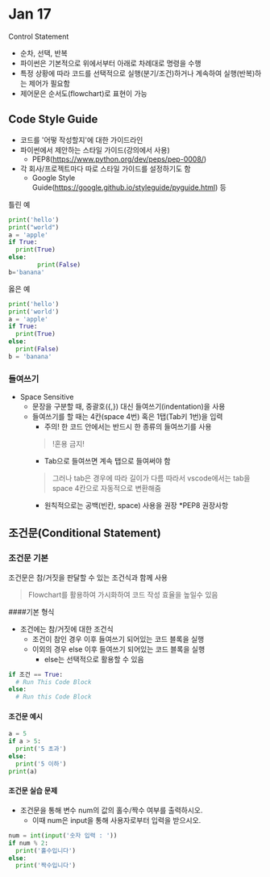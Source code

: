 # Jan 17

Control Statement
- 순차, 선택, 반복
- 파이썬은 기본적으로 위에서부터 아래로 차례대로 명령을 수행
- 특정 상황에 따라 코드를 선택적으로 실행(분기/조건)하거나 계속하여 실행(반복)하는 제어가 필요함
- 제어문은 순서도(flowchart)로 표현이 가능

## Code Style Guide

- 코드를 '어떻 작성할지'에 대한 가이드라인
- 파이썬에서 제안하는 스타일 가이드(강의에서 사용)
  - PEP8(https://www.python.org/dev/peps/pep-0008/)
- 각 회사/프로젝트마다 따로 스타일 가이드를 설정하기도 함
  - Google Style Guide(https://google.github.io/styleguide/pyguide.html) 등

틀린 예
```python
print('hello')
print("world")
a = 'apple'
if True:
  print(True)
else:
        print(False)
b='banana' 
```
옳은 예
```python
print('hello')
print('world')
a = 'apple'
if True:
  print(True)
else:
  print(False)
b = 'banana'
```
### 들여쓰기
- Space Sensitive
  - 문장을 구분할 때, 중괄호({,}) 대신 들여쓰기(indentation)을 사용
  - 들여쓰기를 할 때는 4칸(space 4번) 혹은 1탭(Tab키 1번)을 입력
    - 주의! 한 코드 안에서는 반드시 한 종류의 들여쓰기를 사용
    > !혼용 금지!
    - Tab으로 들여쓰면 계속 탭으로 들여써야 함
    > 그러나 tab은 경우에 따라 길이가 다름
    > 따라서 vscode에서는 tab을 space 4칸으로 자동적으로 변환해줌
    - 원칙적으로는 공백(빈칸, space) 사용을 권장 *PEP8 권장사항

## 조건문(Conditional Statement)
### 조건문 기본
조건문은 참/거짓을 판달할 수 있는 조건식과 함께 사용
> Flowchart를 활용하여 가시화하여 코드 작성 효율을 높일수 있음

####기본 형식
- 조건에는 참/거짓에 대한 조건식
  - 조건이 참인 경우 이후 들여쓰기 되어있는 코드 블록을 실행
  - 이외의 경우 else 이후 들여쓰기 되어있는 코드 블록을 실행
    - else는 선택적으로 활용할 수 있음
```python
if 조건 == True:
  # Run This Code Block
else:
  # Run this Code Block
```
#### 조건문 예시
```python
a = 5
if a > 5:
  print('5 초과')
else:
  print('5 이하')
print(a)
```
#### 조건문 실습 문제
- 조건문을 통해 변수 num의 값의 홀수/짝수 여부를 출력하시오.
  - 이때 num은 input을 통해 사용자로부터 입력을 받으시오.
```python
num = int(input('숫자 입력 : '))
if num % 2:
  print('홀수입니다')
else:
  print('짝수입니다')
```